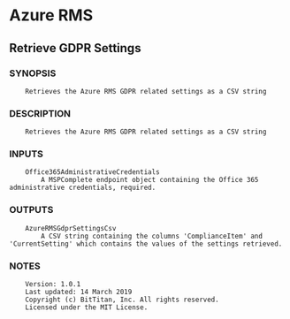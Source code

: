 # Azure RMS
## Retrieve GDPR Settings
### SYNOPSIS
```
    Retrieves the Azure RMS GDPR related settings as a CSV string
```
### DESCRIPTION
```
    Retrieves the Azure RMS GDPR related settings as a CSV string
```
### INPUTS
```
    Office365AdministrativeCredentials
        A MSPComplete endpoint object containing the Office 365 administrative credentials, required.
```
### OUTPUTS
```
    AzureRMSGdprSettingsCsv
        A CSV string containing the columns 'ComplianceItem' and 'CurrentSetting' which contains the values of the settings retrieved.
```
### NOTES
```
    Version: 1.0.1
    Last updated: 14 March 2019
    Copyright (c) BitTitan, Inc. All rights reserved.
    Licensed under the MIT License.
```

